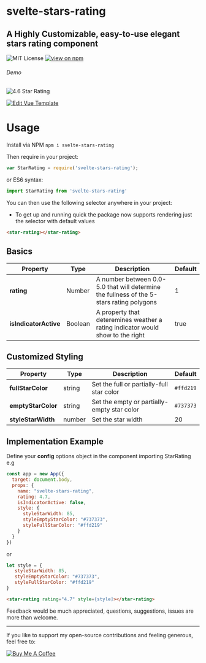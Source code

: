 # svelte-stars-rating
## A Highly Customizable, easy-to-use elegant stars rating component
![MIT License](https://badgen.net/badge/license/MIT/blue "MIT License")
[![view on npm](http://img.shields.io/npm/v/vue-dynamic-star-rating.svg?colorB=red)](https://www.npmjs.com/package/svelte-stars-rating)

###### Demo

![4.6 Star Rating](https://raw.githubusercontent.com/heithemmoumni/svelte-stars-rating/master/rating.png "3.6 Rating Stars")

[![Edit Vue Template](https://codesandbox.io/static/img/play-codesandbox.svg)](https://codesandbox.io/s/lively-https-ym9tj)

# Usage
Install via NPM ```npm i svelte-stars-rating```

Then require in your project:
```js
var StarRating = require('svelte-stars-rating');
```
or ES6 syntax:
```js
import StarRating from 'svelte-stars-rating'
```


You can then use the following selector anywhere in your project:
* To get up and running quick the package now supports rendering just the selector with default values
```html
<star-rating></star-rating>
```

## Basics

| Property | Type  | Description | Default
| --- | ---  | --- | --- |
| **rating** | Number  | A number between 0.0-5.0 that will determine the fullness of the 5-stars rating polygons | 1 |
| **isIndicatorActive** | Boolean | A property that deteremines weather a rating indicator would show to the right | true |

## Customized Styling

| Property | Type  | Description | Default |
| --- | ---  | --- | --- |
| **fullStarColor** | string | Set the full or partially-full star color | ```#ffd219``` |
| **emptyStarColor** | string | Set the empty or partially-empty star color | ```#737373``` |
| **styleStarWidth** | number | Set the star width | 20 |

## Implementation Example
Define your **config** options object in the component importing StarRating e.g
```js
const app = new App({
  target: document.body,
  props: {
    name: "svelte-stars-rating",
    rating: 4.7,
    isIndicatorActive: false,
    style: {
      styleStarWidth: 85,
      styleEmptyStarColor: "#737373",
      styleFullStarColor: "#ffd219"
    }
  }
})
```
or
```js
let style = {
   styleStarWidth: 85,
   styleEmptyStarColor: "#737373",
   styleFullStarColor: "#ffd219"
}
```
```html
<star-rating rating="4.7" style={style]></star-rating>
```
Feedback would be much appreciated, questions, suggestions, issues are more than welcome.

---

If you like to support my open-source contributions and feeling generous, feel free to:

<a href="https://www.buymeacoffee.com/Zukzhjx" target="_blank"><img src="https://www.buymeacoffee.com/assets/img/custom_images/orange_img.png" alt="Buy Me A Coffee" style="height: auto !important;width: auto !important;" ></a>
